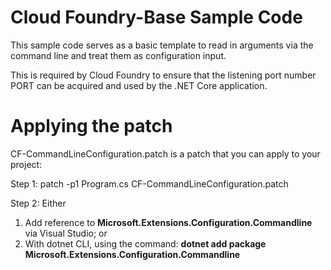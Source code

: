 # Cloud Foundry-Base Sample Code
This sample code serves as a basic template to read in arguments via the command line and
treat them as configuration input.

This is required by Cloud Foundry to ensure that the listening port number PORT 
can be acquired and used by the .NET Core application.

# Applying the patch

CF-CommandLineConfiguration.patch is a patch that you can apply to your project:

Step 1: 
patch -p1 Program.cs CF-CommandLineConfiguration.patch

Step 2: Either 
  1. Add reference to **Microsoft.Extensions.Configuration.Commandline** via Visual Studio; or
  2. With dotnet CLI, using the command: **dotnet add package Microsoft.Extensions.Configuration.Commandline**  
